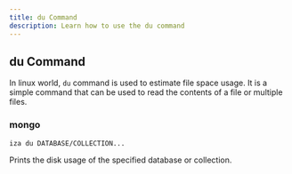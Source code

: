 ```yaml
---
title: du Command
description: Learn how to use the du command
---
```


## du Command

In linux world, `du` command is used to estimate file space usage. It is a simple command that can be used to read the contents of a file or multiple files.

### mongo

```bash
iza du DATABASE/COLLECTION...
```

Prints the disk usage of the specified database or collection.
